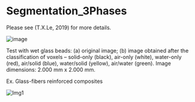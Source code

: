 # Segmentation_3Phases
Please see (T.X.Le, 2019) for more details.

![image](https://user-images.githubusercontent.com/78222574/122563424-7ab57d00-d044-11eb-9bb0-53e3711a5d23.png)

Test with wet glass beads: (a) original image; (b) image obtained after the classification of voxels – solid-only (black), air-only (white), water-only (red), air/solid (blue), water/solid (yellow), air/water (green). 
Image dimensions: 2.000 mm x 2.000 mm.

Ex. Glass-fibers reinforced composites

![Img1](https://user-images.githubusercontent.com/78222574/122574238-bf92e100-d04f-11eb-9975-97429c351c93.PNG)

